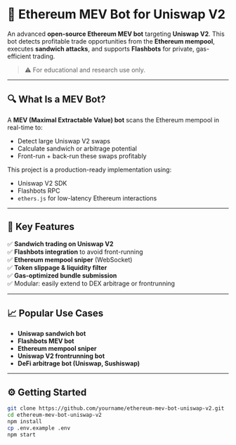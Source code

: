 # 🦄 Ethereum MEV Bot for Uniswap V2

An advanced **open-source Ethereum MEV bot** targeting **Uniswap V2**. This bot detects profitable trade opportunities from the **Ethereum mempool**, executes **sandwich attacks**, and supports **Flashbots** for private, gas-efficient trading.

> ⚠️ For educational and research use only.

---

## 🔍 What Is a MEV Bot?

A **MEV (Maximal Extractable Value) bot** scans the Ethereum mempool in real-time to:
- Detect large Uniswap V2 swaps
- Calculate sandwich or arbitrage potential
- Front-run + back-run these swaps profitably

This project is a production-ready implementation using:
- Uniswap V2 SDK
- Flashbots RPC
- `ethers.js` for low-latency Ethereum interactions

---

## 🚀 Key Features

✅ **Sandwich trading on Uniswap V2**  
✅ **Flashbots integration** to avoid front-running  
✅ **Ethereum mempool sniper** (WebSocket)  
✅ **Token slippage & liquidity filter**  
✅ **Gas-optimized bundle submission**  
✅ Modular: easily extend to DEX arbitrage or frontrunning  

---

## 📈 Popular Use Cases

- **Uniswap sandwich bot**
- **Flashbots MEV bot**
- **Ethereum mempool sniper**
- **Uniswap V2 frontrunning bot**
- **DeFi arbitrage bot (Uniswap, Sushiswap)**

---

## ⚙️ Getting Started

```bash
git clone https://github.com/yourname/ethereum-mev-bot-uniswap-v2.git
cd ethereum-mev-bot-uniswap-v2
npm install
cp .env.example .env
npm start

